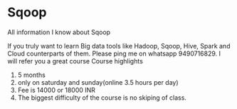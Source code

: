 # Sqoop
All information I know about Sqoop

If you truly want to learn Big data tools like Hadoop, Sqoop, Hive, Spark and Cloud counterparts of them. Please ping me on whatsapp 9490716829. I will refer you a great course
Course highlights
1. 5 months
2. only on saturday and sunday(online 3.5 hours per day)
3. Fee is 14000 or 18000 INR
4. The biggest difficulty of the course is no skiping of class.
